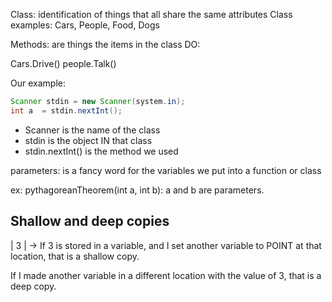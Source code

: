 Class: identification of things that all share the same attributes
Class examples: Cars, People, Food, Dogs

Methods: are things the items in the class DO:

Cars.Drive()
people.Talk()

Our example:

```java
Scanner stdin = new Scanner(system.in);
int a  = stdin.nextInt();
```

* Scanner is the name of the class
* stdin is the object IN that class
* stdin.nextInt() is the method we used

parameters: is a fancy word for the variables we put into a function or class

ex: pythagoreanTheorem(int a, int b): a and b are parameters.

## Shallow and deep copies

| 3 | -> If 3 is stored in a variable, and I set another variable to POINT at that location, that is a shallow copy.

If I made another variable in a different location with the value of 3, that is a deep copy.
